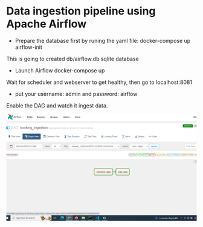 # Data ingestion pipeline using Apache Airflow

- Prepare the database first by runing the yaml file: docker-compose up airflow-init

This is going to created db/airflow.db sqlite database

- Launch Airflow docker-compose up

Wait for scheduler and webserver to get healthy, then go to localhost:8081
- put your username: admin and password: airflow

Enable the DAG and watch it ingest data.

![Dag Ingest Data](./dag_image.png)
